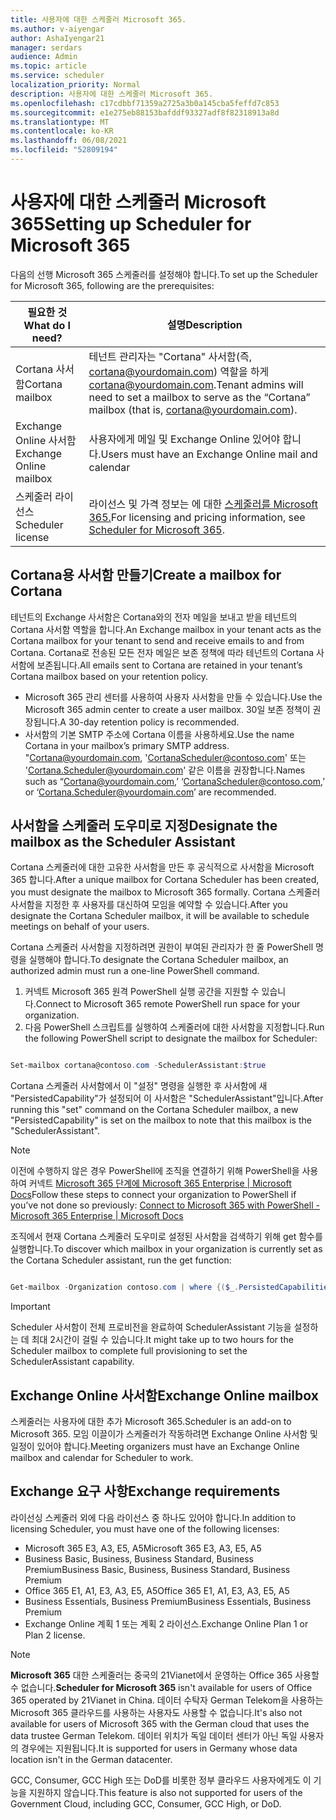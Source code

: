```yaml
---
title: 사용자에 대한 스케줄러 Microsoft 365.
ms.author: v-aiyengar
author: AshaIyengar21
manager: serdars
audience: Admin
ms.topic: article
ms.service: scheduler
localization_priority: Normal
description: 사용자에 대한 스케줄러 Microsoft 365.
ms.openlocfilehash: c17cdbbf71359a2725a3b0a145cba5feffd7c853
ms.sourcegitcommit: e1e275eb88153bafddf93327adf8f82318913a8d
ms.translationtype: MT
ms.contentlocale: ko-KR
ms.lasthandoff: 06/08/2021
ms.locfileid: "52809194"
---
```

# <a name="setting-up-scheduler-for-microsoft-365"></a><span data-ttu-id="2df5c-103">사용자에 대한 스케줄러 Microsoft 365</span><span class="sxs-lookup"><span data-stu-id="2df5c-103">Setting up Scheduler for Microsoft 365</span></span>

<span data-ttu-id="2df5c-104">다음의 선행 Microsoft 365 스케줄러를 설정해야 합니다.</span><span class="sxs-lookup"><span data-stu-id="2df5c-104">To set up the Scheduler for Microsoft 365, following are the prerequisites:</span></span>

|<span data-ttu-id="2df5c-105">**필요한 것**</span><span class="sxs-lookup"><span data-stu-id="2df5c-105">**What do I need?**</span></span> |<span data-ttu-id="2df5c-106">**설명**</span><span class="sxs-lookup"><span data-stu-id="2df5c-106">**Description**</span></span> |
|-------------------|-------------|
|<span data-ttu-id="2df5c-107">Cortana 사서함</span><span class="sxs-lookup"><span data-stu-id="2df5c-107">Cortana mailbox</span></span> |<span data-ttu-id="2df5c-108">테넌트 관리자는 "Cortana" 사서함(즉, cortana@yourdomain.com) 역할을 하게 cortana@yourdomain.com.</span><span class="sxs-lookup"><span data-stu-id="2df5c-108">Tenant admins will need to set a mailbox to serve as the “Cortana” mailbox (that is, cortana@yourdomain.com).</span></span>         |
|<span data-ttu-id="2df5c-109">Exchange Online 사서함</span><span class="sxs-lookup"><span data-stu-id="2df5c-109">Exchange Online mailbox</span></span> |<span data-ttu-id="2df5c-110">사용자에게 메일 및 Exchange Online 있어야 합니다.</span><span class="sxs-lookup"><span data-stu-id="2df5c-110">Users must have an Exchange Online mail and calendar</span></span>         |
|<span data-ttu-id="2df5c-111">스케줄러 라이선스</span><span class="sxs-lookup"><span data-stu-id="2df5c-111">Scheduler license</span></span> |<span data-ttu-id="2df5c-112">라이선스 및 가격 정보는 에 대한 [스케줄러를 Microsoft 365.](https://www.microsoft.com/microsoft-365/meeting-scheduler-pricing)</span><span class="sxs-lookup"><span data-stu-id="2df5c-112">For licensing and pricing information, see [Scheduler for Microsoft 365](https://www.microsoft.com/microsoft-365/meeting-scheduler-pricing).</span></span>        |

## <a name="create-a-mailbox-for-cortana"></a><span data-ttu-id="2df5c-113">Cortana용 사서함 만들기</span><span class="sxs-lookup"><span data-stu-id="2df5c-113">Create a mailbox for Cortana</span></span>
<span data-ttu-id="2df5c-114">테넌트의 Exchange 사서함은 Cortana와의 전자 메일을 보내고 받을 테넌트의 Cortana 사서함 역할을 합니다.</span><span class="sxs-lookup"><span data-stu-id="2df5c-114">An Exchange mailbox in your tenant acts as the Cortana mailbox for your tenant to send and receive emails to and from Cortana.</span></span> <span data-ttu-id="2df5c-115">Cortana로 전송된 모든 전자 메일은 보존 정책에 따라 테넌트의 Cortana 사서함에 보존됩니다.</span><span class="sxs-lookup"><span data-stu-id="2df5c-115">All emails sent to Cortana are retained in your tenant’s Cortana mailbox based on your retention policy.</span></span>

- <span data-ttu-id="2df5c-116">Microsoft 365 관리 센터를 사용하여 사용자 사서함을 만들 수 있습니다.</span><span class="sxs-lookup"><span data-stu-id="2df5c-116">Use the Microsoft 365 admin center to create a user mailbox.</span></span> <span data-ttu-id="2df5c-117">30일 보존 정책이 권장됩니다.</span><span class="sxs-lookup"><span data-stu-id="2df5c-117">A 30-day retention policy is recommended.</span></span> 
- <span data-ttu-id="2df5c-118">사서함의 기본 SMTP 주소에 Cortana 이름을 사용하세요.</span><span class="sxs-lookup"><span data-stu-id="2df5c-118">Use the name Cortana in your mailbox’s primary SMTP address.</span></span> <span data-ttu-id="2df5c-119">"Cortana@yourdomain.com, 'CortanaScheduler@contoso.com' 또는 'Cortana.Scheduler@yourdomain.com' 같은 이름을 권장합니다.</span><span class="sxs-lookup"><span data-stu-id="2df5c-119">Names such as “Cortana@yourdomain.com,’ ‘CortanaScheduler@contoso.com,’ or ‘Cortana.Scheduler@yourdomain.com’ are recommended.</span></span>

## <a name="designate-the-mailbox-as-the-scheduler-assistant"></a><span data-ttu-id="2df5c-120">사서함을 스케줄러 도우미로 지정</span><span class="sxs-lookup"><span data-stu-id="2df5c-120">Designate the mailbox as the Scheduler Assistant</span></span>

<span data-ttu-id="2df5c-121">Cortana 스케줄러에 대한 고유한 사서함을 만든 후 공식적으로 사서함을 Microsoft 365 합니다.</span><span class="sxs-lookup"><span data-stu-id="2df5c-121">After a unique mailbox for Cortana Scheduler has been created, you must designate the mailbox to Microsoft 365 formally.</span></span> <span data-ttu-id="2df5c-122">Cortana 스케줄러 사서함을 지정한 후 사용자를 대신하여 모임을 예약할 수 있습니다.</span><span class="sxs-lookup"><span data-stu-id="2df5c-122">After you designate the Cortana Scheduler mailbox, it will be available to schedule meetings on behalf of your users.</span></span>

<span data-ttu-id="2df5c-123">Cortana 스케줄러 사서함을 지정하려면 권한이 부여된 관리자가 한 줄 PowerShell 명령을 실행해야 합니다.</span><span class="sxs-lookup"><span data-stu-id="2df5c-123">To designate the Cortana Scheduler mailbox, an authorized admin must run a one-line PowerShell command.</span></span> 

1. <span data-ttu-id="2df5c-124">커넥트 Microsoft 365 원격 PowerShell 실행 공간을 지원할 수 있습니다.</span><span class="sxs-lookup"><span data-stu-id="2df5c-124">Connect to Microsoft 365 remote PowerShell run space for your organization.</span></span>
2. <span data-ttu-id="2df5c-125">다음 PowerShell 스크립트를 실행하여 스케줄러에 대한 사서함을 지정합니다.</span><span class="sxs-lookup"><span data-stu-id="2df5c-125">Run the following PowerShell script to designate the mailbox for Scheduler:</span></span>

```powershell

Set-mailbox cortana@contoso.com -SchedulerAssistant:$true

```

<span data-ttu-id="2df5c-126">Cortana 스케줄러 사서함에서 이 "설정" 명령을 실행한 후 사서함에 새 "PersistedCapability"가 설정되어 이 사서함은 "SchedulerAssistant"입니다.</span><span class="sxs-lookup"><span data-stu-id="2df5c-126">After running this "set" command on the Cortana Scheduler mailbox, a new "PersistedCapability" is set on the mailbox to note that this mailbox is the "SchedulerAssistant".</span></span>

> [!NOTE]
> <span data-ttu-id="2df5c-127">이전에 수행하지 않은 경우 PowerShell에 조직을 연결하기 위해 PowerShell을 사용하여 커넥트 [Microsoft 365 단계에 Microsoft 365 Enterprise | Microsoft Docs](../enterprise/connect-to-microsoft-365-powershell.md)</span><span class="sxs-lookup"><span data-stu-id="2df5c-127">Follow these steps to connect your organization to PowerShell if you’ve not done so previously: [Connect to Microsoft 365 with PowerShell - Microsoft 365 Enterprise | Microsoft Docs](../enterprise/connect-to-microsoft-365-powershell.md)</span></span>

<span data-ttu-id="2df5c-128">조직에서 현재 Cortana 스케줄러 도우미로 설정된 사서함을 검색하기 위해 get 함수를 실행합니다.</span><span class="sxs-lookup"><span data-stu-id="2df5c-128">To discover which mailbox in your organization is currently set as the Cortana Scheduler assistant, run the get function:</span></span>
 
```powershell

Get-mailbox -Organization contoso.com | where {($_.PersistedCapabilities -like "SchedulerAssistant")}

```

> [!IMPORTANT]
> <span data-ttu-id="2df5c-129">Scheduler 사서함이 전체 프로비전을 완료하여 SchedulerAssistant 기능을 설정하는 데 최대 2시간이 걸릴 수 있습니다.</span><span class="sxs-lookup"><span data-stu-id="2df5c-129">It might take up to two hours for the Scheduler mailbox to complete full provisioning to set the SchedulerAssistant capability.</span></span>

## <a name="exchange-online-mailbox"></a><span data-ttu-id="2df5c-130">Exchange Online 사서함</span><span class="sxs-lookup"><span data-stu-id="2df5c-130">Exchange Online mailbox</span></span>
<span data-ttu-id="2df5c-131">스케줄러는 사용자에 대한 추가 Microsoft 365.</span><span class="sxs-lookup"><span data-stu-id="2df5c-131">Scheduler is an add-on to Microsoft 365.</span></span> <span data-ttu-id="2df5c-132">모임 이끌이가 스케줄러가 작동하려면 Exchange Online 사서함 및 일정이 있어야 합니다.</span><span class="sxs-lookup"><span data-stu-id="2df5c-132">Meeting organizers must have an Exchange Online mailbox and calendar for Scheduler to work.</span></span>

## <a name="exchange-requirements"></a><span data-ttu-id="2df5c-133">Exchange 요구 사항</span><span class="sxs-lookup"><span data-stu-id="2df5c-133">Exchange requirements</span></span>

<span data-ttu-id="2df5c-134">라이선싱 스케줄러 외에 다음 라이선스 중 하나도 있어야 합니다.</span><span class="sxs-lookup"><span data-stu-id="2df5c-134">In addition to licensing Scheduler, you must have one of the following licenses:</span></span>

- <span data-ttu-id="2df5c-135">Microsoft 365 E3, A3, E5, A5</span><span class="sxs-lookup"><span data-stu-id="2df5c-135">Microsoft 365 E3, A3, E5, A5</span></span>
- <span data-ttu-id="2df5c-136">Business Basic, Business, Business Standard, Business Premium</span><span class="sxs-lookup"><span data-stu-id="2df5c-136">Business Basic, Business, Business Standard, Business Premium</span></span>
- <span data-ttu-id="2df5c-137">Office 365 E1, A1, E3, A3, E5, A5</span><span class="sxs-lookup"><span data-stu-id="2df5c-137">Office 365 E1, A1, E3, A3, E5, A5</span></span>
- <span data-ttu-id="2df5c-138">Business Essentials, Business Premium</span><span class="sxs-lookup"><span data-stu-id="2df5c-138">Business Essentials, Business Premium</span></span>
- <span data-ttu-id="2df5c-139">Exchange Online 계획 1 또는 계획 2 라이선스.</span><span class="sxs-lookup"><span data-stu-id="2df5c-139">Exchange Online Plan 1 or Plan 2 license.</span></span> 

> [!Note]
> <span data-ttu-id="2df5c-140">**Microsoft 365** 대한 스케줄러는 중국의 21Vianet에서 운영하는 Office 365 사용할 수 없습니다.</span><span class="sxs-lookup"><span data-stu-id="2df5c-140">**Scheduler for Microsoft 365** isn't available for users of Office 365 operated by 21Vianet in China.</span></span> <span data-ttu-id="2df5c-141">데이터 수탁자 German Telekom을 사용하는 Microsoft 365 클라우드를 사용하는 사용자도 사용할 수 없습니다.</span><span class="sxs-lookup"><span data-stu-id="2df5c-141">It's also not available for users of Microsoft 365 with the German cloud that uses the data trustee German Telekom.</span></span> <span data-ttu-id="2df5c-142">데이터 위치가 독일 데이터 센터가 아닌 독일 사용자의 경우에는 지원됩니다.</span><span class="sxs-lookup"><span data-stu-id="2df5c-142">It is supported for users in Germany whose data location isn't in the German datacenter.</span></span>
>
><span data-ttu-id="2df5c-143">GCC, Consumer, GCC High 또는 DoD를 비롯한 정부 클라우드 사용자에게도 이 기능을 지원하지 않습니다.</span><span class="sxs-lookup"><span data-stu-id="2df5c-143">This feature is also not supported for users of the Government Cloud, including GCC, Consumer, GCC High, or DoD.</span></span>
